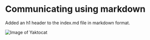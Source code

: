 # Communicating using markdown

Added an h1 header to the index.md file in markdown format. 

![Image of Yaktocat](https://octodex.github.com/images/yaktocat.png)
